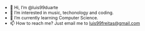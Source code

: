 - 👋 Hi, I’m @luis99duarte
- 👀 I’m interested in music, techonology and coding. 
- 🌱 I’m currently learning Computer Science.
- 📫 How to reach me? Just email me to luis99freitas@gmail.com
